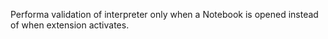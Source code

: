 Performa validation of interpreter only when a Notebook is opened instead of when extension activates.
